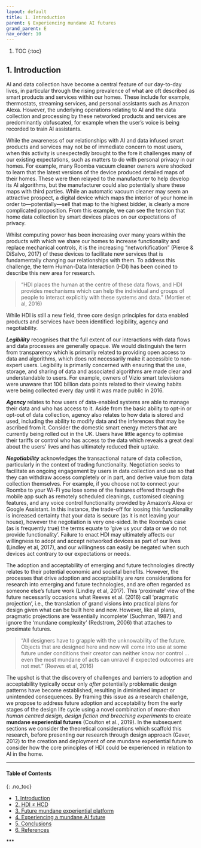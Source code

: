 ```yaml
---
layout: default
title: 1. Introduction
parent: § Experiencing mundane AI futures  
grand_parent: E
nav_order: 10 
---
```

<style>
.dont-break-out {
  /* These are technically the same, but use both */
  overflow-wrap: break-word;
  word-wrap: break-word;

     -ms-word-break: break-all;
  /* This is the dangerous one in WebKit, as it breaks things wherever */
  word-break: break-all;
  /* Instead use this non-standard one: */
  word-break: break-word;
}

.youtube-container {
    position: relative;
    width: 100%;
    height: 0;
    padding-bottom: 56.25%;
}
.youtube-video {
    position: absolute;
    top: 0;
    left: 0;
    width: 100%;
    height: 100%;
}

</style>

<div class="dont-break-out" markdown="1">

1. TOC
{:toc}

## 1. Introduction
AI and data collection have become a central feature of our day-to-day lives, in particular through the rising prevalence of what are oft described as smart products and services within our homes. These include for example, thermostats, streaming services, and personal assistants such as Amazon Alexa. However, the underlying operations relating to AI and the data collection and processing by these networked products and services are predominantly obfuscated, for example when the user’s voice is being recorded to train AI assistants.

While the awareness of our relationships with AI and data infused smart products and services may not be of immediate concern to most users, when this activity is unexpectedly brought to the fore it challenges many of our existing expectations, such as matters to do with personal privacy in our homes. For example, many Roomba vacuum cleaner owners were shocked to learn that the latest versions of the device produced detailed maps of their homes. These were then relayed to the manufacturer to help develop its AI algorithms, but the manufacturer could also potentially share these maps with third parties. While an automatic vacuum cleaner may seem an attractive prospect, a digital device which maps the interior of your home in order to—potentially—sell that map to the highest bidder, is clearly a more complicated proposition. From this example, we can see the tension that home data collection by smart devices places on our expectations of privacy.

Whilst computing power has been increasing over many years within the products with which we share our homes to increase functionality and replace mechanical controls, it is the increasing “networkification” (Pierce & DiSalvo, 2017) of these devices to facilitate new services that is fundamentally changing our relationships with them. To address this challenge, the term Human-Data Interaction (HDI) has been coined to describe this new area for research.

> “HDI places the human at the centre of these data flows, and HDI provides mechanisms which can help the individual and groups of people to interact explicitly with these systems and data.” (Mortier et al, 2016)

While HDI is still a new field, three core design principles for data enabled products and services have been identified: legibility, agency and negotiability.

***Legibility*** recognises that the full extent of our interactions with data flows and data processes are generally opaque. We would distinguish the term from transparency which is primarily related to providing open access to data and algorithms, which does not necessarily make it accessible to non-expert users. Legibility is primarily concerned with ensuring that the use, storage, and sharing of data and associated algorithms are made clear and understandable to users. For example, owners of Vizio smart televisions were unaware that 100 billion data points related to their viewing habits were being collected every day until it was made public in 2016.

***Agency*** relates to how users of data-enabled systems are able to manage their data and who has access to it. Aside from the basic ability to opt-in or opt-out of data collection, agency also relates to how data is stored and used, including the ability to modify data and the inferences that may be ascribed from it. Consider the domestic smart energy meters that are currently being rolled out in the UK. Users have little agency to optimise their tariffs or control who has access to the data which reveals a great deal about the users’ lives and has ultimately reduced their uptake.

***Negotiability*** acknowledges the transactional nature of data collection, particularly in the context of trading functionality. Negotiation seeks to facilitate an ongoing engagement by users in data collection and use so that they can withdraw access completely or in part, and derive value from data collection themselves. For example, if you choose not to connect your Roomba to your Wi-Fi you lose some of the features offered through the mobile app such as remotely scheduled cleanings, customised cleaning features, and any voice control functionality provided by Amazon’s Alexa or Google Assistant. In this instance, the trade-off for loosing this functionality is increased certainty that your data is secure (as it is not leaving your house), however the negotiation is very one-sided. In the Roomba’s case (as is frequently true) the terms equate to ‘give us your data or we do not provide functionality’. Failure to enact HDI may ultimately affects our willingness to adopt and accept networked devices as part of our lives (Lindley et al, 2017), and our willingness can easily be negated when such devices act contrary to our expectations or needs.

The adoption and acceptability of emerging and future technologies directly relates to their potential economic and societal benefits. However, the processes that drive adoption and acceptability are *rare* considerations for research into emerging and future technologies, and are often regarded as someone else’s future work (Lindley et al, 2017). This ‘proximate’ view of the future necessarily occasions what Reeves et al. (2016) call ‘pragmatic projection’, i.e., the translation of grand visions into practical plans for design given what can be built here and now. However, like all plans, pragmatic projections are ‘essentially incomplete’ (Suchman, 1987) and ignore the ‘mundane complexity’ (Redstrom, 2006) that attaches to proximate futures.

> “All designers have to grapple with the unknowability of the future. Objects that are designed here and now will come into use at some future under conditions their creator can neither know nor control … even the most mundane of acts can unravel if expected outcomes are not met.” (Reeves et al, 2016)

The upshot is that the discovery of challenges and barriers to adoption and acceptability typically occur only *after* potentially problematic design patterns have become established, resulting in diminished impact or unintended consequences. By framing this issue as a research challenge, we propose to address future adoption and acceptability from the early stages of the design life cycle using a novel combination of *more-than human centred design, design fiction and breaching experiments* to create **mundane experiential futures** (Coulton et al., 2019). In the subsequent sections we consider the theoretical considerations which scaffold this research, before presenting our research through design approach (Gaver, 2012) to the creation and deployment of one mundane experiential future to consider how the core principles of HDI could be experienced in relation to AI in the home.

***

#### Table of Contents
{: .no_toc}

<ul><li> <a href="/docs/E/Experiencing-mundane-AI-futures-1/">
1. Introduction</a></li><li> <a href="/docs/E/Experiencing-mundane-AI-futures-2/">
2. HDI ≠ HCD</a></li><li> <a href="/docs/E/Experiencing-mundane-AI-futures-3/">
3. Future mundane experiential platform</a></li><li> <a href="/docs/E/Experiencing-mundane-AI-futures-4/">
4. Experiencing a mundane AI future</a></li><li> <a href="/docs/E/Experiencing-mundane-AI-futures-5/">
5. Conclusions</a></li><li> <a href="/docs/E/Experiencing-mundane-AI-futures-6/">
6. References</a></li></ul>
***

</div>
